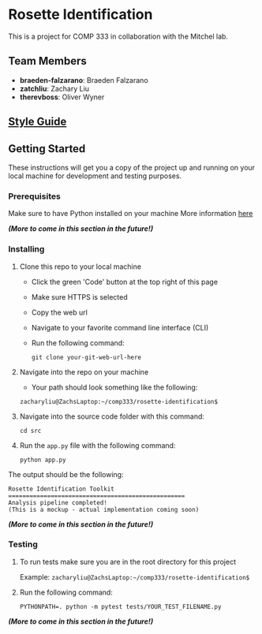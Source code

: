 # Rosette Identification
This is a project for COMP 333 in collaboration with the Mitchel lab. 

## Team Members
- **braeden-falzarano**: Braeden Falzarano
- **zatchliu**: Zachary Liu
- **therevboss**: Oliver Wyner

## [Style Guide](/StyleGuide.md)

## Getting Started
These instructions will get you a copy of the project up and running on your local machine for development and testing purposes. 

### Prerequisites
Make sure to have Python installed on your machine
More information [here](https://www.python.org/downloads/) 

***(More to come in this section in the future!)***

### Installing
1. Clone this repo to your local machine
    - Click the green 'Code' button at the top right of this page
    - Make sure HTTPS is selected
    - Copy the web url
    - Navigate to your favorite command line interface (CLI)
    - Run the following command:

        `git clone your-git-web-url-here`

2. Navigate into the repo on your machine
    - Your path should look something like the following:

    `zacharyliu@ZachsLaptop:~/comp333/rosette-identification$`

3. Navigate into the source code folder with this command:

    `cd src`

4. Run the `app.py` file with the following command:

    `python app.py`

The output should be the following:

```
Rosette Identification Toolkit
==================================================
Analysis pipeline completed!
(This is a mockup - actual implementation coming soon)
```

***(More to come in this section in the future!)***

### Testing
1. To run tests make sure you are in the root directory for this project

    Example: `zacharyliu@ZachsLaptop:~/comp333/rosette-identification$`
   
3. Run the following command:

   `PYTHONPATH=. python -m pytest tests/YOUR_TEST_FILENAME.py`

***(More to come in this section in the future!)***
